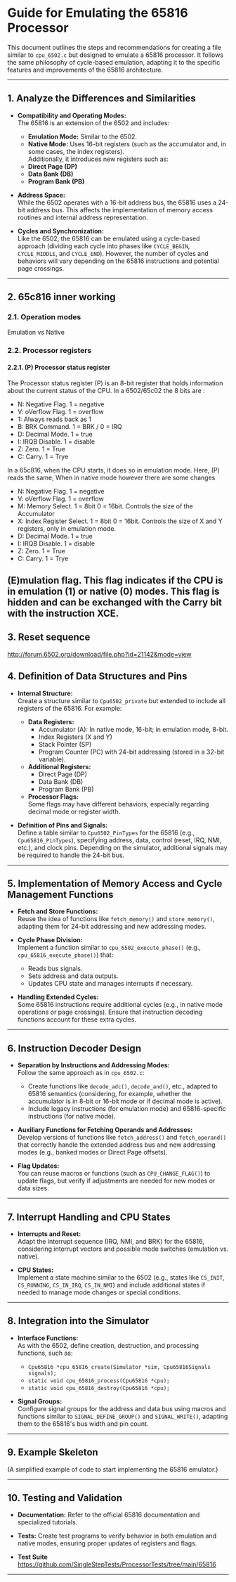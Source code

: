 # Guide for Emulating the 65816 Processor

This document outlines the steps and recommendations for creating a file similar to `cpu_6502.c` but designed to emulate a 65816 processor. It follows the same philosophy of cycle-based emulation, adapting it to the specific features and improvements of the 65816 architecture.

---

## 1. Analyze the Differences and Similarities

- **Compatibility and Operating Modes:**  
  The 65816 is an extension of the 6502 and includes:
  - **Emulation Mode:** Similar to the 6502.
  - **Native Mode:** Uses 16-bit registers (such as the accumulator and, in some cases, the index registers).  
  Additionally, it introduces new registers such as:
  - **Direct Page (DP)**
  - **Data Bank (DB)**
  - **Program Bank (PB)**

- **Address Space:**  
  While the 6502 operates with a 16-bit address bus, the 65816 uses a 24-bit address bus. This affects the implementation of memory access routines and internal address representation.

- **Cycles and Synchronization:**  
  Like the 6502, the 65816 can be emulated using a cycle-based approach (dividing each cycle into phases like `CYCLE_BEGIN`, `CYCLE_MIDDLE`, and `CYCLE_END`). However, the number of cycles and behaviors will vary depending on the 65816 instructions and potential page crossings.

---

## 2. 65c816 inner working

### 2.1. Operation modes

Emulation vs Native

### 2.2. Processor registers

#### 2.2.1. (P) Processor status register

The Processor status register (P) is an 8-bit register that holds information about the current status of the CPU. In a 6502/65c02 the 8 bits are :

- N: Negative Flag. 1 = negative
- V: oVerflow Flag. 1 = overflow
- 1: Always reads back as 1
- B: BRK Command. 1 = BRK / 0 = IRQ
- D: Decimal Mode. 1 = true
- I: IRQB Disable. 1 = disable
- Z: Zero. 1 = True
- C: Carry. 1 = Trye

In a 65c816, when the CPU starts, it does so in emulation mode. Here, (P) reads the same, When in native mode however there are some changes

- N: Negative Flag. 1 = negative
- V: oVerflow Flag. 1 = overflow
- M: Memory Select. 1 = 8bit 0 = 16bit. Controls the size of the Accumulator
- X: Index Register Select. 1 = 8bit 0 = 16bit. Controls the size of X and Y registers, only in emulation mode.
- D: Decimal Mode. 1 = true
- I: IRQB Disable. 1 = disable
- Z: Zero. 1 = True
- C: Carry. 1 = Trye

(E)mulation flag. This flag indicates if the CPU is in emulation (1) or native (0) modes. This flag is hidden and can be exchanged with the Carry bit with the instruction XCE.
---

## 3. Reset sequence

http://forum.6502.org/download/file.php?id=21142&mode=view

## 4. Definition of Data Structures and Pins

- **Internal Structure:**  
  Create a structure similar to `Cpu6502_private` but extended to include all registers of the 65816. For example:
  - **Data Registers:**  
    - Accumulator (A): In native mode, 16-bit; in emulation mode, 8-bit.
    - Index Registers (X and Y)
    - Stack Pointer (SP)
    - Program Counter (PC) with 24-bit addressing (stored in a 32-bit variable).
  - **Additional Registers:**  
    - Direct Page (DP)
    - Data Bank (DB)
    - Program Bank (PB)
  - **Processor Flags:**  
    Some flags may have different behaviors, especially regarding decimal mode or register width.

- **Definition of Pins and Signals:**  
  Define a table similar to `Cpu6502_PinTypes` for the 65816 (e.g., `Cpu65816_PinTypes`), specifying address, data, control (reset, IRQ, NMI, etc.), and clock pins. Depending on the simulator, additional signals may be required to handle the 24-bit bus.

---

## 5. Implementation of Memory Access and Cycle Management Functions

- **Fetch and Store Functions:**  
  Reuse the idea of functions like `fetch_memory()` and `store_memory()`, adapting them for 24-bit addressing and new addressing modes.

- **Cycle Phase Division:**  
  Implement a function similar to `cpu_6502_execute_phase()` (e.g., `cpu_65816_execute_phase()`) that:
  - Reads bus signals.
  - Sets address and data outputs.
  - Updates CPU state and manages interrupts if necessary.

- **Handling Extended Cycles:**  
  Some 65816 instructions require additional cycles (e.g., in native mode operations or page crossings). Ensure that instruction decoding functions account for these extra cycles.

---

## 6. Instruction Decoder Design

- **Separation by Instructions and Addressing Modes:**  
  Follow the same approach as in `cpu_6502.c`:
  - Create functions like `decode_adc()`, `decode_and()`, etc., adapted to 65816 semantics (considering, for example, whether the accumulator is in 8-bit or 16-bit mode or if decimal mode is active).
  - Include legacy instructions (for emulation mode) and 65816-specific instructions (for native mode).

- **Auxiliary Functions for Fetching Operands and Addresses:**  
  Develop versions of functions like `fetch_address()` and `fetch_operand()` that correctly handle the extended address bus and new addressing modes (e.g., banked modes or Direct Page offsets).

- **Flag Updates:**  
  You can reuse macros or functions (such as `CPU_CHANGE_FLAG()`) to update flags, but verify if adjustments are needed for new modes or data sizes.

---

## 7. Interrupt Handling and CPU States

- **Interrupts and Reset:**  
  Adapt the interrupt sequence (IRQ, NMI, and BRK) for the 65816, considering interrupt vectors and possible mode switches (emulation vs. native).

- **CPU States:**  
  Implement a state machine similar to the 6502 (e.g., states like `CS_INIT`, `CS_RUNNING`, `CS_IN_IRQ`, `CS_IN_NMI`) and include additional states if needed to manage mode changes or special conditions.

---

## 8. Integration into the Simulator

- **Interface Functions:**  
  As with the 6502, define creation, destruction, and processing functions, such as:
  - `Cpu65816 *cpu_65816_create(Simulator *sim, Cpu65816Signals signals);`
  - `static void cpu_65816_process(Cpu65816 *cpu);`
  - `static void cpu_65816_destroy(Cpu65816 *cpu);`

- **Signal Groups:**  
  Configure signal groups for the address and data bus using macros and functions similar to `SIGNAL_DEFINE_GROUP()` and `SIGNAL_WRITE()`, adapting them to the 65816's bus width and pin count.

---

## 9. Example Skeleton

(A simplified example of code to start implementing the 65816 emulator.)

---

## 10. Testing and Validation

- **Documentation:**
  Refer to the official 65816 documentation and specialized tutorials.

- **Tests:**
  Create test programs to verify behavior in both emulation and native modes, ensuring proper updates of registers and flags.

- **Test Suite**
  https://github.com/SingleStepTests/ProcessorTests/tree/main/65816

---

